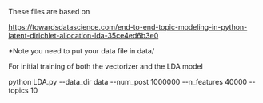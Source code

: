 These files are based on 

https://towardsdatascience.com/end-to-end-topic-modeling-in-python-latent-dirichlet-allocation-lda-35ce4ed6b3e0


*Note you need to put your data file in data/

For initial training of both the vectorizer and the LDA model

python LDA.py --data_dir data --num_post 1000000 --n_features 40000 --topics 10







